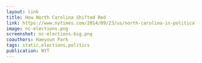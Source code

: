 ```yaml
---
layout: link
title: How North Carolina Shifted Red
link: https://www.nytimes.com/2014/09/23/us/north-carolina-in-political-flux-battles-for-its-identity.html#how-north-carolina-shifted-red
image: nc-elections.png
screenshot: nc-elections-big.png
coauthors: Haeyoun Park
tags: static,elections,politics
publication: NYT
---
```

